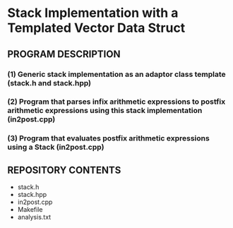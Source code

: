 # Stack Implementation with a Templated Vector Data Struct

## PROGRAM DESCRIPTION
### (1) Generic stack implementation as an adaptor class template (stack.h and stack.hpp)
### (2) Program that parses infix arithmetic expressions to postfix arithmetic expressions using this stack implementation (in2post.cpp)
### (3) Program that evaluates postfix arithmetic expressions using a Stack (in2post.cpp)

## REPOSITORY CONTENTS
- stack.h
- stack.hpp
- in2post.cpp
- Makefile
- analysis.txt
